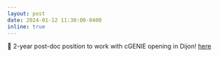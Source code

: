 ```yaml
---
layout: post
date: 2024-01-12 11:30:00-0400
inline: true
---
```


👤 2-year post-doc position to work with cGENIE opening in Dijon! [here](/assets/data/Post-doc_position_in_ESM_Dijon_France_APohl.pdf)

